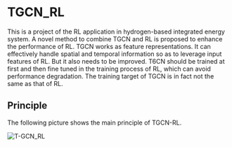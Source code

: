 # TGCN_RL

This is a project of the RL application in hydrogen-based integrated energy system. A novel method to combine TGCN and RL is proposed to enhance the performance of RL. TGCN works as feature representations. It can effectively handle spatial and temporal information so as to leverage input features of RL. But it also needs to be improved. T6CN should be trained at first and then fine tuned in the training process of RL, which can avoid performance degradation. The training target of TGCN is in fact not the same as that of RL.


## Principle

The following picture shows the main principle of TGCN-RL.

![T-GCN_RL](https://cdn.jsdelivr.net/gh/ZhenyuPU/picx-images-hosting@master/20241013/T-GCN_RL.4ain4ncxl9e0.jpg)
